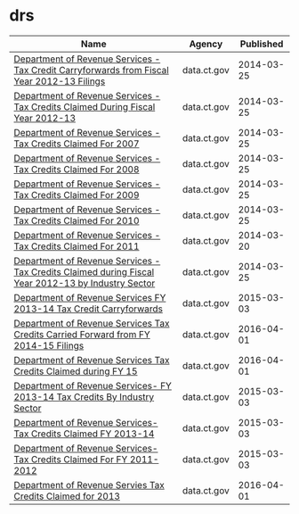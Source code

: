 # drs

Name | Agency | Published
---- | ---- | ---------
[Department of Revenue Services - Tax Credit Carryforwards from Fiscal Year 2012-13 Filings](../socrata/ig6u-cthx.md) | data.ct.gov | 2014-03-25
[Department of Revenue Services - Tax Credits Claimed During Fiscal Year 2012-13](../socrata/nyid-9wnx.md) | data.ct.gov | 2014-03-25
[Department of Revenue Services - Tax Credits Claimed For 2007](../socrata/aem3-ujda.md) | data.ct.gov | 2014-03-25
[Department of Revenue Services - Tax Credits Claimed For 2008](../socrata/nmm6-jyfp.md) | data.ct.gov | 2014-03-25
[Department of Revenue Services - Tax Credits Claimed For 2009](../socrata/ezba-7ycx.md) | data.ct.gov | 2014-03-25
[Department of Revenue Services - Tax Credits Claimed For 2010](../socrata/3hed-rxb7.md) | data.ct.gov | 2014-03-25
[Department of Revenue Services - Tax Credits Claimed For 2011](../socrata/d29y-xpc2.md) | data.ct.gov | 2014-03-20
[Department of Revenue Services - Tax Credits Claimed during Fiscal Year 2012-13 by Industry Sector](../socrata/bd2s-5fne.md) | data.ct.gov | 2014-03-25
[Department of Revenue Services FY 2013-14 Tax Credit Carryforwards](../socrata/75z8-jnw7.md) | data.ct.gov | 2015-03-03
[Department of Revenue Services Tax Credits Carried Forward from FY 2014-15 Filings](../socrata/6q3e-u95u.md) | data.ct.gov | 2016-04-01
[Department of Revenue Services Tax Credits Claimed during FY 15](../socrata/qivg-ffqa.md) | data.ct.gov | 2016-04-01
[Department of Revenue Services- FY 2013-14 Tax Credits By Industry Sector](../socrata/7dmn-4s5d.md) | data.ct.gov | 2015-03-03
[Department of Revenue Services- Tax Credits Claimed FY 2013-14](../socrata/fnq4-e774.md) | data.ct.gov | 2015-03-03
[Department of Revenue Services- Tax Credits Claimed For FY 2011-2012](../socrata/geex-cgye.md) | data.ct.gov | 2015-03-03
[Department of Revenue Servies Tax Credits Claimed for 2013](../socrata/srzq-n683.md) | data.ct.gov | 2016-04-01

